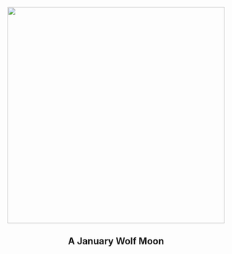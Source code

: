 
<p align="center"><img src="https://apod.nasa.gov/apod/image/2402/WolfMoon_Zegarski_960.jpg" width="500" height="500"></p>
<h2 align="center"> A January Wolf Moon </h2>
